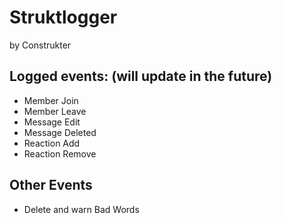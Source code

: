 # Struktlogger
by Construkter

## Logged events: (will update in the future)
- Member Join
- Member Leave
- Message Edit
- Message Deleted
- Reaction Add
- Reaction Remove

## Other Events
- Delete and warn Bad Words
